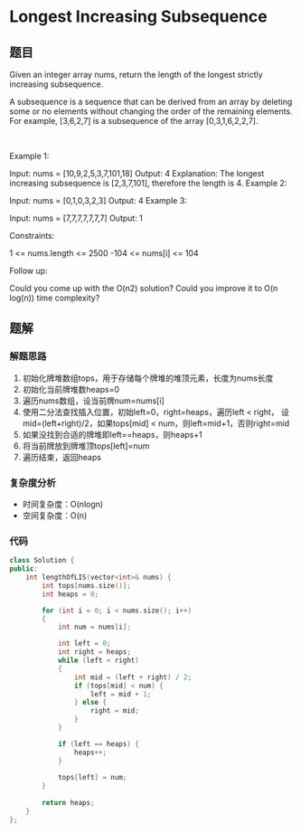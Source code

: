 # Longest Increasing Subsequence
## 题目
Given an integer array nums, return the length of the longest strictly increasing subsequence.

A subsequence is a sequence that can be derived from an array by deleting some or no elements without changing the order of the remaining elements. For example, [3,6,2,7] is a subsequence of the array [0,3,1,6,2,2,7].

 

Example 1:

Input: nums = [10,9,2,5,3,7,101,18]
Output: 4
Explanation: The longest increasing subsequence is [2,3,7,101], therefore the length is 4.
Example 2:

Input: nums = [0,1,0,3,2,3]
Output: 4
Example 3:

Input: nums = [7,7,7,7,7,7,7]
Output: 1
 

Constraints:

1 <= nums.length <= 2500
-104 <= nums[i] <= 104
 

Follow up:

Could you come up with the O(n2) solution?
Could you improve it to O(n log(n)) time complexity?

## 题解
### 解题思路
1. 初始化牌堆数组tops，用于存储每个牌堆的堆顶元素，长度为nums长度
2. 初始化当前牌堆数heaps=0
3. 遍历nums数组，设当前牌num=nums[i]
4. 使用二分法查找插入位置，初始left=0，right=heaps，遍历left < right，
   设mid=(left+right)/2，如果tops[mid] < num，则left=mid+1，否则right=mid
5. 如果没找到合适的牌堆即left==heaps，则heaps+1
6. 将当前牌放到牌堆顶tops[left]=num
7. 遍历结束，返回heaps
### 复杂度分析
+ 时间复杂度：O(nlogn)
+ 空间复杂度：O(n)
### 代码

```cpp
class Solution {
public:
    int lengthOfLIS(vector<int>& nums) {
        int tops[nums.size()];
        int heaps = 0;

        for (int i = 0; i < nums.size(); i++)
        {
            int num = nums[i];

            int left = 0;
            int right = heaps;
            while (left < right)
            {
                int mid = (left + right) / 2;
                if (tops[mid] < num) {
                    left = mid + 1;
                } else {
                    right = mid;
                }
            }

            if (left == heaps) {
                heaps++;
            }
            
            tops[left] = num;
        }
        
        return heaps;
    }
};